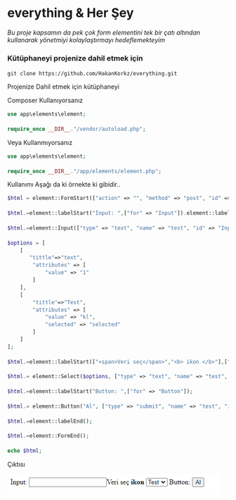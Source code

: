 # everything & Her Şey

_Bu proje kapsamın da pek çok form elementini tek bir çatı altından kullanarak yönetmiyi kolaylaştırmayı hedeflemekteyim_

### Kütüphaneyi projenize dahil etmek için

```
git clone https://github.com/HakanKorkz/everything.git 
```

Projenize Dahil etmek için kütüphaneyi 

Composer Kullanıyorsanız

```php
use app\elements\element;

require_once __DIR__."/vendor/autoload.php";
```

Veya Kullanmıyorsanız

```php
use app\elements\element;

require_once __DIR__."/app/elements/element.php";
```


Kullanımı Aşağı da ki örnekte ki gibidir..

```php
$html = element::FormStart(["action" => "", "method" => "post", "id" => "test"]);

$html.=element::labelStart("İnput: ",["for" => "Input"]).element::labelEnd();

$html.=element::Input(["type" => "text", "name" => "test", "id" => "Input"]);

$options = [
    [
       "tittle"=>"text",
        "attributes" => [
            "value" => "1"
        ]
    ],
    [
        "tittle"=>"Test",
        "attributes" => [
            "value" => "kl",
            "selected" => "selected"
        ]
    ]
];

$html.=element::labelStart(["<span>Veri seç</span>","<b> ikon </b>"],["for" => "Select"]).element::labelEnd();

$html.= element::Select($options, ["type" => "text", "name" => "test", "id" => "Select"]);

$html.=element::labelStart("Button: ",["for" => "Button"]);

$html.= element::Button("Al", ["type" => "submit", "name" => "test", "id" => "Button"]);

$html.=element::labelEnd();

$html.=element::FormEnd();

echo $html;
```

Çıktısı

![](readme/img/elements.png "elements")

